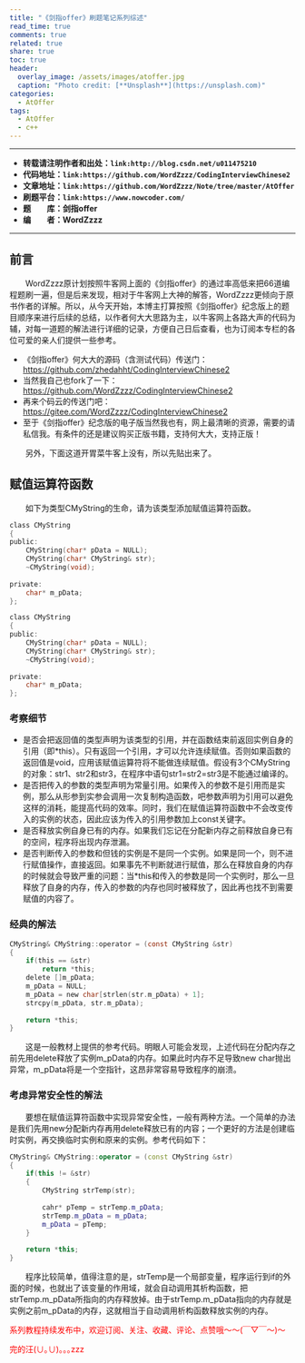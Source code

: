 ```yaml
---
title: "《剑指offer》刷题笔记系列综述"
read_time: true
comments: true
related: true
share: true
toc: true
header:
  overlay_image: /assets/images/atoffer.jpg
  caption: "Photo credit: [**Unsplash**](https://unsplash.com)"
categories:
  - AtOffer
tags:
  - AtOffer
  - c++
---
```


----------

- **转载请注明作者和出处：`link:http://blog.csdn.net/u011475210`**
- **代码地址：`link:https://github.com/WordZzzz/CodingInterviewChinese2`**
- **文章地址：`link:https://github.com/WordZzzz/Note/tree/master/AtOffer`**
- **刷题平台：`link:https://www.nowcoder.com/`**
- **题&emsp;&emsp;库：剑指offer**
- **编&emsp;&emsp;者：WordZzzz**

----------

## 前言

&emsp;&emsp;WordZzzz原计划按照牛客网上面的《剑指offer》的通过率高低来把66道编程题刷一遍，但是后来发现，相对于牛客网上大神的解答，WordZzzz更倾向于原书作者的详解。所以，从今天开始，本博主打算按照《剑指offer》纪念版上的题目顺序来进行后续的总结，以作者何大大思路为主，以牛客网上各路大声的代码为辅，对每一道题的解法进行详细的记录，方便自己日后查看，也为订阅本专栏的各位可爱的亲人们提供一些参考。

- 《剑指offer》何大大的源码（含测试代码）传送门：https://github.com/zhedahht/CodingInterviewChinese2
- 当然我自己也fork了一下：https://github.com/WordZzzz/CodingInterviewChinese2
- 再来个码云的传送门吧：https://gitee.com/WordZzzz/CodingInterviewChinese2
- 至于《剑指offer》纪念版的电子版当然我也有，网上最清晰的资源，需要的请私信我。有条件的还是建议购买正版书籍，支持何大大，支持正版！

&emsp;&emsp;另外，下面这道开胃菜牛客上没有，所以先贴出来了。

## 赋值运算符函数

&emsp;&emsp;如下为类型CMyString的生命，请为该类型添加赋值运算符函数。

```c
class CMyString
{
public:
    CMyString(char* pData = NULL);
    CMyString(char* CMyString& str);
    ~CMyString(void);
    
private:
    char* m_pData;
};
```

```c
class CMyString
{
public:
    CMyString(char* pData = NULL);
    CMyString(char* CMyString& str);
    ~CMyString(void);
    
private:
    char* m_pData;
};
```

### 考察细节

- 是否会把返回值的类型声明为该类型的引用，并在函数结束前返回实例自身的引用（即*this）。只有返回一个引用，才可以允许连续赋值。否则如果函数的返回值是void，应用该赋值运算符将不能做连续赋值。假设有3个CMyString的对象：str1、str2和str3，在程序中语句str1=str2=str3是不能通过编译的。
- 是否把传入的参数的类型声明为常量引用。如果传入的参数不是引用而是实例，那么从形参到实参会调用一次复制构造函数，吧参数声明为引用可以避免这样的消耗，能提高代码的效率。同时，我们在赋值运算符函数中不会改变传入的实例的状态，因此应该为传入的引用参数加上const关键字。
- 是否释放实例自身已有的内存。如果我们忘记在分配新内存之前释放自身已有的空间，程序将出现内存泄漏。
- 是否判断传入的参数和但钱的实例是不是同一个实例。如果是同一个，则不进行赋值操作，直接返回。如果事先不判断就进行赋值，那么在释放自身的内存的时候就会导致严重的问题：当*this和传入的参数是同一个实例时，那么一旦释放了自身的内存，传入的参数的内存也同时被释放了，因此再也找不到需要赋值的内容了。

### 经典的解法

```c
CMyString& CMyString::operator = (const CMyString &str)
{
    if(this == &str)
        return *this;
    delete []m_pData;
    m_pData = NULL;
    m_pData = new char[strlen(str.m_pData) + 1];
    strcpy(m_pData, str.m_pData);
    
    return *this;
}
```

&emsp;&emsp;这是一般教材上提供的参考代码。明眼人可能会发现，上述代码在分配内存之前先用delete释放了实例m\_pData的内存。如果此时内存不足导致new char抛出异常，m\_pData将是一个空指针，这昂非常容易导致程序的崩溃。

### 考虑异常安全性的解法

&emsp;&emsp;要想在赋值运算符函数中实现异常安全性，一般有两种方法。一个简单的办法是我们先用new分配新内存再用delete释放已有的内容；一个更好的方法是创建临时实例，再交换临时实例和原来的实例。参考代码如下：

```cpp
CMyString& CMyString::operator = (const CMyString &str)
{
    if(this != &str)
    {
        CMyString strTemp(str);
        
        cahr* pTemp = strTemp.m_pData;
        strTemp.m_pData = m_pData;
        m_pData = pTemp;
    }
    
    return *this;
}
```

&emsp;&emsp;程序比较简单，值得注意的是，strTemp是一个局部变量，程序运行到if的外面的时候，也就出了该变量的作用域，就会自动调用其析构函数，把strTemp.m\_pData所指向的内存释放掉。由于strTemp.m\_pData指向的内存就是实例之前m_pData的内存，这就相当于自动调用析构函数释放实例的内存。

<span style="color: red">系列教程持续发布中，欢迎订阅、关注、收藏、评论、点赞哦～～(￣▽￣～)～</span>

<span style="color: red">完的汪(∪｡∪)｡｡｡zzz</span>
